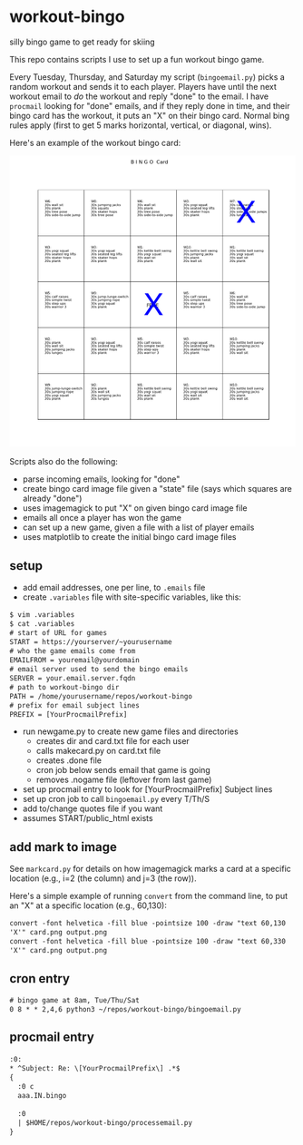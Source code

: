 # workout-bingo
silly bingo game to get ready for skiing

This repo contains scripts I use to set up a fun workout bingo game.

Every Tuesday, Thursday, and Saturday my script (`bingoemail.py`)
picks a random workout and sends it to each player. 
Players have until the next workout
email to *do* the workout and reply "done" to the email. I have
`procmail` looking for "done" emails, and if they
reply done in time, and their bingo card has the workout, it
puts an "X" on their bingo card. Normal bing rules apply (first to
get 5 marks horizontal, vertical, or diagonal, wins).

Here's an example of the workout bingo card:

![](bingocard.png)

Scripts also do the following:
- parse incoming emails, looking for "done"
- create bingo card image file given a "state" file (says which squares are already "done")
- uses imagemagick to put "X" on given bingo card image file
- emails all once a player has won the game
- can set up a new game, given a file with a list of player emails
- uses matplotlib to create the initial bingo card image files


## setup

- add email addresses, one per line, to `.emails` file
- create `.variables` file with site-specific variables, like this:
```
$ vim .variables
$ cat .variables
# start of URL for games
START = https://yourserver/~yourusername
# who the game emails come from
EMAILFROM = youremail@yourdomain
# email server used to send the bingo emails
SERVER = your.email.server.fqdn
# path to workout-bingo dir
PATH = /home/yourusername/repos/workout-bingo
# prefix for email subject lines
PREFIX = [YourProcmailPrefix]
```

- run newgame.py to create new game files and directories
    - creates dir and card.txt file for each user
    - calls makecard.py on card.txt file
    - creates .done file
    - cron job below sends email that game is going
    - removes .nogame file (leftover from last game)
- set up procmail entry to look for [YourProcmailPrefix] Subject lines
- set up cron job to call `bingoemail.py` every T/Th/S
- add to/change quotes file if you want
- assumes START/public_html exists

## add mark to image

See `markcard.py` for details on how imagemagick marks a card
at a specific location (e.g., i=2 (the column) and j=3 (the row)).

Here's a simple example of running `convert` from the command line,
to put an "X" at a specific location (e.g., 60,130):

```
convert -font helvetica -fill blue -pointsize 100 -draw "text 60,130 'X'" card.png output.png
convert -font helvetica -fill blue -pointsize 100 -draw "text 60,330 'X'" card.png output.png
```

## cron entry

```
# bingo game at 8am, Tue/Thu/Sat
0 8 * * 2,4,6 python3 ~/repos/workout-bingo/bingoemail.py
```

## procmail entry

```
:0:
* ^Subject: Re: \[YourProcmailPrefix\] .*$
{
  :0 c
  aaa.IN.bingo

  :0
  | $HOME/repos/workout-bingo/processemail.py
}
```
